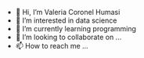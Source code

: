 - 👋 Hi, I’m Valeria Coronel Humasi
- 👀 I’m interested in data science
- 🌱 I’m currently learning programming
- 💞️ I’m looking to collaborate on ...
- 📫 How to reach me ...

<!---
ValeriaCoronelH/ValeriaCoronelH is a ✨ special ✨ repository because its `README.md` (this file) appears on your GitHub profile.
You can click the Preview link to take a look at your changes.
--->
